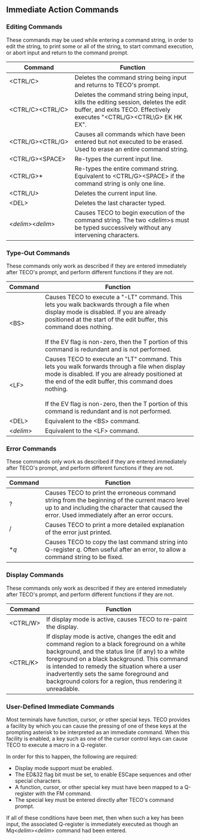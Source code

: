 ## Immediate Action Commands

### Editing Commands

These commands may be used while entering a command string, in order
to edit the string, to print some or all of the string, to start command
execution, or abort input and return to the command prompt.

| Command | Function |
| ------- | -------- |
| \<CTRL/C\> | Deletes the command string being input and returns to TECO's prompt. |
| <nobr>\<CTRL/C\>\<CTRL/C\></nobr> | Deletes the command string being input, kills the editing session, deletes the edit buffer, and exits TECO. Effectively executes "\<CTRL/G\>\<CTRL\G\> EK HK EX". |
| <nobr>\<CTRL/G\>\<CTRL/G\></nobr> | Causes all commands which have been entered but not executed to be erased. Used to erase an entire command string. |
| <nobr>\<CTRL/G\>\<SPACE\></nobr> | Re-types the current input line. |
| \<CTRL/G\>\* | Re-types the entire command string. Equivalent to \<CTRL/G\>\<SPACE\> if the command string is only one line. |
| \<CTRL/U\> | Deletes the current input line. |
| \<DEL\> | Deletes the last character typed. |
| <nobr>\<*delim*\>\<*delim*\></nobr> | Causes TECO to begin execution of the command string. The two \<*delim*\>s must be typed successively without any intervening characters. |

### Type-Out Commands

These commands only work as described if they are entered immediately
after TECO's prompt, and perform different functions if they are not.

| Command | Function |
| ------- | -------- |
| \<BS\> | Causes TECO to execute a "-LT" command. This lets you walk backwards through a file when display mode is disabled. If you are already positioned at the start of the edit buffer, this command does nothing. <br><br>If the EV flag is non-zero, then the T portion of this command is redundant and is not performed. |
| \<LF\> | Causes TECO to execute an "LT" command. This lets you walk forwards through a file when display mode is disabled. If you are already positioned at the end of the edit buffer, this command does nothing. <br><br>If the EV flag is non-zero, then the T portion of this command is redundant and is not performed. |
| \<DEL\> | Equivalent to the \<BS\> command. |
| \<*delim*\> | Equivalent to the \<LF\> command. |

### Error Commands

These commands only work as described if they are entered immediately
after TECO's prompt, and perform different functions if they are not.

| Command | Function |
| ------- | -------- |
| ? | Causes TECO to print the erroneous command string from the beginning of the current macro level up to and including the character that caused the error. Used immediately after an error occurs. |
| / | Causes TECO to print a more detailed explanation of the error just printed. |
| \**q* | Causes TECO to copy the last command string into Q-register *q*. Often useful after an error, to allow a command string to be fixed. | 

### Display Commands

These commands only work as described if they are entered immediately
after TECO's prompt, and perform different functions if they are not.

| Command | Function |
| ------- | -------- |
| \<CTRL/W\> | If display mode is active, causes TECO to re-paint the display. |
| \<CTRL/K\> | If display mode is active, changes the edit and command region to a black foreground on a white background, and the status line (if any) to a white foreground on a black background. This command is intended to remedy the situation where a user inadvertently sets the same foreground and background colors for a region, thus rendering it unreadable. |

### User-Defined Immediate Commands

Most terminals have function, cursor, or other special keys. TECO provides
a facility by which you can cause the pressing of one of these keys at
the prompting asterisk to be interpreted as an immediate command. When this
facility is enabled, a key such as one of the cursor control keys can cause TECO
to execute a macro in a Q-register.

In order for this to happen, the following are required:

- Display mode support must be enabled.
- The ED&32 flag bit must be set, to enable ESCape sequences and other
special characters.
- A function, cursor, or other special key must have been mapped to a
Q-register with the FM command.
- The special key must be entered directly after TECO's command prompt.

If all of these conditions have been met, then when such a key
has been input, the associated Q-register is immediately executed as
though an M*q*\<*delim*\>\<*delim*\> command had been entered.
